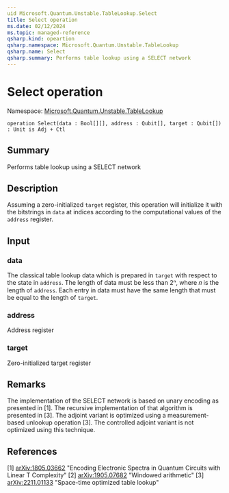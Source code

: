 ```yaml
---
uid Microsoft.Quantum.Unstable.TableLookup.Select
title: Select operation
ms.date: 02/12/2024
ms.topic: managed-reference
qsharp.kind: opeartion
qsharp.namespace: Microsoft.Quantum.Unstable.TableLookup
qsharp.name: Select
qsharp.summary: Performs table lookup using a SELECT network
---
```


# Select operation

Namespace: [Microsoft.Quantum.Unstable.TableLookup](xref:Microsoft.Quantum.Unstable.TableLookup)

```qsharp
operation Select(data : Bool[][], address : Qubit[], target : Qubit[]) : Unit is Adj + Ctl
```

## Summary
Performs table lookup using a SELECT network

## Description
Assuming a zero-initialized `target` register, this operation will
initialize it with the bitstrings in `data` at indices according to the
computational values of the `address` register.

## Input
### data
The classical table lookup data which is prepared in `target` with
respect to the state in `address`. The length of data must be less than
2ⁿ, where 𝑛 is the length of `address`. Each entry in data must have
the same length that must be equal to the length of `target`.
### address
Address register
### target
Zero-initialized target register

## Remarks
The implementation of the SELECT network is based on unary encoding as
presented in [1].  The recursive implementation of that algorithm is
presented in [3].  The adjoint variant is optimized using a
measurement-based unlookup operation [3]. The controlled adjoint variant
is not optimized using this technique.

## References
[1] [arXiv:1805.03662](https://arxiv.org/abs/1805.03662)
    "Encoding Electronic Spectra in Quantum Circuits with Linear T
     Complexity"
[2] [arXiv:1905.07682](https://arxiv.org/abs/1905.07682)
    "Windowed arithmetic"
[3] [arXiv:2211.01133](https://arxiv.org/abs/2211.01133)
    "Space-time optimized table lookup"
